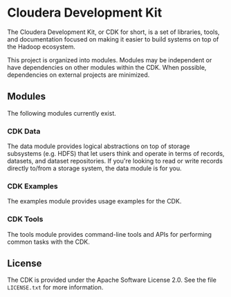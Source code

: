 # Cloudera Development Kit

The Cloudera Development Kit, or CDK for short, is a set of libraries, tools,
and documentation focused on making it easier to build systems on top of the
Hadoop ecosystem.

This project is organized into modules. Modules may be independent or have
dependencies on other modules within the CDK. When possible, dependencies on
external projects are minimized.

## Modules

The following modules currently exist.

### CDK Data

The data module provides logical abstractions on top of storage subsystems (e.g.
HDFS) that let users think and operate in terms of records, datasets, and
dataset repositories. If you're looking to read or write records directly
to/from a storage system, the data module is for you.

### CDK Examples

The examples module provides usage examples for the CDK.

### CDK Tools

The tools module provides command-line tools and APIs for performing common tasks with
the CDK.

## License

The CDK is provided under the Apache Software License 2.0. See the file
`LICENSE.txt` for more information.

